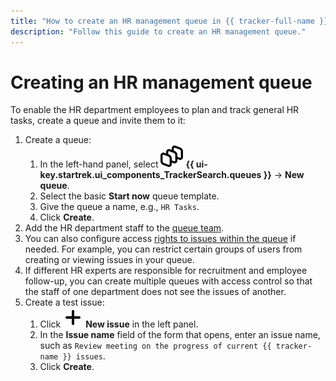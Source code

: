 ```yaml
---
title: "How to create an HR management queue in {{ tracker-full-name }}"
description: "Follow this guide to create an HR management queue."
---
```


# Creating an HR management queue

To enable the HR department employees to plan and track general HR tasks, create a queue and invite them to it:

1. Create a queue:
   1. In the left-hand panel, select ![](../_assets/tracker/svg/queues-ni.svg) **{{ ui-key.startrek.ui_components_TrackerSearch.queues }}** → **New queue**.
   1. Select the basic **Start now** queue template.
   1. Give the queue a name, e.g., `HR Tasks`.
   1. Click **Create**.
1. Add the HR department staff to the [queue team](manager/queue-team.md).
1. You can also configure access [rights to issues within the queue](manager/queue-access.md) if needed. For example, you can restrict certain groups of users from creating or viewing issues in your queue.
1. If different HR experts are responsible for recruitment and employee follow-up, you can create multiple queues with access control so that the staff of one department does not see the issues of another.
1. Create a test issue:
   1. Click ![](../_assets/tracker/svg/icon-add.svg) **New issue** in the left panel.
   1. In the **Issue name** field of the form that opens, enter an issue name, such as `Review meeting on the progress of current {{ tracker-name }} issues`.
   1. Click **Create**.

